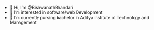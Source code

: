 - 👋 Hi, I’m @BishwanathBhandari
- 👀 I’m interested in software/web Development
- 🌱 I’m currently pursing bachelor in Aditya institute of Technology and Management

<!---
BishwanathBhandari/BishwanathBhandari is a ✨ special ✨ repository because its `README.md` (this file) appears on your GitHub profile.
You can click the Preview link to take a look at your changes.
--->
